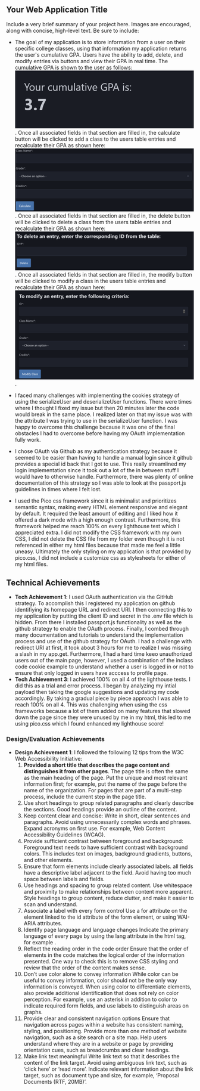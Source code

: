 ## Your Web Application Title

Include a very brief summary of your project here. Images are encouraged, along with concise, high-level text. Be sure to include:

- The goal of my application is to store information from a user on their specific college classes, using that information my application returns the user's cumulative GPA. Users have the ability to add, delete, and modify entries via buttons and view their GPA in real time. 
  The cumulative GPA is shown to the user as follows: ![alt text](image.png) . 
  Once all associated fields in that section are filled in, the calculate button will be clicked to add a class to the users table entries and recalculate their GPA as shown here: ![alt text](image-1.png) .
  Once all associated fields in that section are filled in, the delete button will be clicked to delete a class from the users table entries and recalculate their GPA as shown here: ![alt text](image-2.png) .
  Once all associated fields in that section are filled in, the modify button will be clicked to modify a class in the users table entries and recalculate their GPA as shown here: ![alt text](image-3.png) .

- I faced many challenges with implementing the cookies strategy of using the serializeUser and deserializeUser functions. There were times where I thought I fixed my issue but then 20 minutes later the code would break in the same place. I realized later on that my issue was with the attribute I was trying to use in the serializeUser function. I was happy to overcome this challenge because it was one of the final obstacles I had to overcome before having my OAuth implementation fully work. 

- I chose OAuth via Github as my authentication strategy because it seemed to be easier than having to handle a manual login since it github provides a special id back that I got to use. This really streamlined my login implementation since it took out a lot of the in between stuff I would have to otherwise handle. Furthermore, there was plenty of online documentation of this strategy so I was able to look at the passport.js guidelines in times where I felt lost. 

- I used the Pico css framework since it is minimalist and prioritizes semantic syntax, making every HTML element responsive and elegant by default. It required the least amount of editing and I liked how it offered a dark mode with a high enough contrast. Furthermore, this framework helped me reach 100% on every lighthouse test which I appreciated extra. 
  I did not modify the CSS framework with my own CSS, I did not delete the CSS file from my folder even though it is not referenced in either my html files because that made me feel a little uneasy. Ultimately the only styling on my application is that provided by pico.css, I did not include a customize css as stylesheets for either of my html files.

## Technical Achievements
- **Tech Achievement 1**: I used OAuth authentication via the GitHub strategy. To accomplish this I registered my application on github identifiying its homepage URL and redirect URI. I then connecting this to my application by putting the client ID and secret in the .env file which is hidden. From there I installed passport.js functionality as well as the github strategy to enable the OAuth process. Finally, I combed through many documentation and tutorials to understand the implementation process and use of the github strategy for OAuth. I had a challenge with redirect URI at first, it took about 3 hours for me to realize I was missing a slash in my app.get. Furthermore, I had a hard time keeo unauthorized users out of the main page, however, I used a combination of the inclass code cookie example to understand whether a user is logged in or not to ensure that only logged in users have acccess to profile page. 
- **Tech Achievement 3**: I achieved 100% on all 4 of the lighthouse tests. I did this as a trial and error process. I began by analyzing my intial payload then taking the google suggestions and updating my code accordingly. By taking a gradual piece by piece approach I was able to reach 100% on all 4. This was challenging when using the css frameworks because a lot of them added on many features that slowed down the page since they were unused by me in my html, this led to me using pico.css which I found enhanced my lighthouse score! 

### Design/Evaluation Achievements
- **Design Achievement 1**: I followed the following 12 tips from the W3C Web Accessibility Initiative:
  1. **Provided a short title that describes the page content and distinguishes it from other pages**. The page title is often the same as the main heading of the page. Put the unique and most relevant information first; for example, put the name of the page before the name of the organization. For pages that are part of a multi-step process, include the current step in the page title.
  2. Use short headings to group related paragraphs and clearly describe the sections. Good headings provide an outline of the content.
  3. Keep content clear and concise: Write in short, clear sentences and paragraphs. Avoid using unnecessarily complex words and phrases. Expand acronyms on first use. For example, Web Content Accessibility Guidelines (WCAG).
  4. Provide sufficient contrast between foreground and background: Foreground text needs to have sufficient contrast with background colors. This includes text on images, background gradients, buttons, and other elements. 
  5. Ensure that form elements include clearly associated labels. all fields have a descriptive label adjacent to the field. Avoid having too much space between labels and fields.
  6. Use headings and spacing to group related content. Use whitespace and proximity to make relationships between content more apparent. Style headings to group content, reduce clutter, and make it easier to scan and understand.
  7. Associate a label with every form control
  Use a for attribute on the <label> element linked to the id attribute of the form element, or using WAI-ARIA attributes.
  8. Identify page language and language changes
  Indicate the primary language of every page by using the lang attribute in the html tag, for example <html lang="en">. 
  9. Reflect the reading order in the code order
  Ensure that the order of elements in the code matches the logical order of the information presented. One way to check this is to remove CSS styling and review that the order of the content makes sense.
  10. Don’t use color alone to convey information
  While color can be useful to convey information, color should not be the only way information is conveyed. When using color to differentiate elements, also provide additional identification that does not rely on color perception. For example, use an asterisk in addition to color to indicate required form fields, and use labels to distinguish areas on graphs.
  11. Provide clear and consistent navigation options
  Ensure that navigation across pages within a website has consistent naming, styling, and positioning. Provide more than one method of website navigation, such as a site search or a site map. Help users understand where they are in a website or page by providing orientation cues, such as breadcrumbs and clear headings.
  12. Make link text meaningful
  Write link text so that it describes the content of the link target. Avoid using ambiguous link text, such as ‘click here’ or ‘read more’. Indicate relevant information about the link target, such as document type and size, for example, ‘Proposal Documents (RTF, 20MB)’.